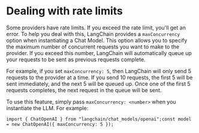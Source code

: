 Dealing with rate limits
========================

Some providers have rate limits. If you exceed the rate limit, you'll get an error. To help you deal with this, LangChain provides a `maxConcurrency` option when instantiating a Chat Model. This option allows you to specify the maximum number of concurrent requests you want to make to the provider. If you exceed this number, LangChain will automatically queue up your requests to be sent as previous requests complete.

For example, if you set `maxConcurrency: 5`, then LangChain will only send 5 requests to the provider at a time. If you send 10 requests, the first 5 will be sent immediately, and the next 5 will be queued up. Once one of the first 5 requests completes, the next request in the queue will be sent.

To use this feature, simply pass `maxConcurrency: <number>` when you instantiate the LLM. For example:

    import { ChatOpenAI } from "langchain/chat_models/openai";const model = new ChatOpenAI({ maxConcurrency: 5 });
